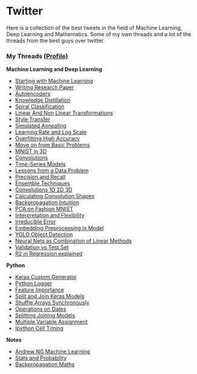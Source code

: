 # Twitter

Here is a collection of the best tweets in the field of Machine Learning, Deep Learning and Mathematics. 
Some of my own threads and a lot of the threads from the best guys over twitter.

### My Threads [(Profile)](https://twitter.com/capeandcode)

**Machine Learning and Deep Learning**

- [Starting with Machine Learning](https://twitter.com/capeandcode/status/1376144878493605889)
- [Writing Research Paper](https://twitter.com/capeandcode/status/1376901200944095240)
- [Autoencoders](https://twitter.com/capeandcode/status/1359928241897709568)
- [Knowledge Distillation](https://twitter.com/capeandcode/status/1358404890679074819)
- [Spiral Classification](https://twitter.com/capeandcode/status/1346866933296087042)
- [Linear And Non Linear Transformations](https://twitter.com/capeandcode/status/1341030858648477696)
- [Style Transfer](https://twitter.com/capeandcode/status/1339105157921968128)
- [Simulated Annealing](https://twitter.com/capeandcode/status/1374742301453426695)
- [Learning Rate and Log Scale](https://twitter.com/capeandcode/status/1375872184313208836)
- [Overfitting High Accuracy](https://twitter.com/capeandcode/status/1377293802000424961)
- [Move on from Basic Problems](https://twitter.com/capeandcode/status/1378286752247508992)
- [MNIST in 3D](https://twitter.com/capeandcode/status/1378346802500534276)
- [Convolutions](https://twitter.com/capeandcode/status/1382363953297117184)
- [Time-Series Models](https://twitter.com/capeandcode/status/1381592947506970625)
- [Lessons from a Data Problem](https://twitter.com/capeandcode/status/1381256194296143890)
- [Precision and Recall](https://twitter.com/capeandcode/status/1380045608141025290)
- [Ensemble Techniques](https://twitter.com/capeandcode/status/1379468883380289540)
- [Convolutions 1D 2D 3D](https://twitter.com/capeandcode/status/1382363953297117184)
- [Calculating Convolution Shapes](https://twitter.com/capeandcode/status/1383415512399441922)
- [Backpropagation Intuition](https://twitter.com/capeandcode/status/1384521213746184194)
- [PCA on Fashion MNIST](https://twitter.com/capeandcode/status/1387784992596525059)
- [Interpretation and Flexibility](https://twitter.com/capeandcode/status/1386695316288774150)
- [Irreducible Error](https://twitter.com/capeandcode/status/1386215367547269126)
- [Embedding Preprocessing in Model](https://twitter.com/capeandcode/status/1389847209240252421)
- [YOLO Object Detection](https://twitter.com/capeandcode/status/1390641646866288641)
- [Neural Nets as Combination of Linear Methods](https://twitter.com/capeandcode/status/1391817619037048838)
- [Validation vs Test Set](https://twitter.com/capeandcode/status/1392507595072565248)
- [R2 in Regression explained](https://twitter.com/capeandcode/status/1393194195360174081)

**Python**
- [Keras Custom Generator](https://twitter.com/capeandcode/status/1374013634477617158)
- [Python Logger](https://twitter.com/capeandcode/status/1374013634477617158) 
- [Feature Importance](https://twitter.com/capeandcode/status/1378648544823902208)
- [Split and Join Keras Models](https://twitter.com/capeandcode/status/1379098828498821123)
- [Shuffle Arrays Synchronously](https://twitter.com/capeandcode/status/1380475583461785601)
- [Operations on Dates](https://twitter.com/capeandcode/status/1379257475606532096)
- [Splitting Joining Models](https://twitter.com/capeandcode/status/1379098828498821123)
- [Multiple Variable Assignment](https://twitter.com/capeandcode/status/1389524898238713857)
- [Ipython Cell Timing](https://twitter.com/capeandcode/status/1391066712796139526)

**Notes**
- [Andrew NG Machine Learning](https://twitter.com/capeandcode/status/1375315443200581635)
- [Stats and Probability](https://twitter.com/capeandcode/status/1377953968597372936)
- [Backpropagation Maths](https://drive.google.com/file/d/1OwrxOeBVOL0qB6mDk91ZJ9raflo54qa4/view)